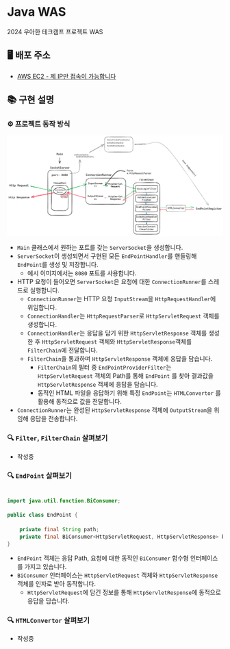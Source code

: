 # Java WAS

2024 우아한 테크캠프 프로젝트 WAS

## 🖥️ 배포 주소

- [AWS EC2 - 제 IP만 접속이 가능합니다](http://13.124.250.27:8080/)

## 📚 구현 설명

### ⚙️ 프로젝트 동작 방식

![img.png](img.png)

- `Main` 클래스에서 원하는 포트를 갖는 `ServerSocket`을 생성합니다.
- `ServerSocket`이 생성되면서 구현된 모든 `EndPointHandler`를 핸들링해 `EndPoint`를 생성 및 저장합니다.
    - 예시 이미지에서는 `8080` 포트를 사용합니다.
- HTTP 요청이 들어오면 `ServerSocket`은 요청에 대한 `ConnectionRunner`를 스레드로 실행합니다.
    - `ConnectionRunner`는 HTTP 요청 `InputStream`을 `HttpRequestHandler`에 위임합니다.
    - `ConnectionHandler`는 `HttpRequestParser`로 `HttpServletRequest` 객체를 생성합니다.
    - `ConnectionHandler`는 응답을 담기 위한 `HttpServletResponse` 객체를 생성한 후 `HttpServletRequest`
      객체와 `HttpServletResponse`객체를 `FilterChain`에 전달합니다.
    - `FilterChain`을 통과하며 `HttpServletResponse` 객체에 응답을 담습니다.
        - `FilterChain`의 필터 중 `EndPointProviderFilter`는 `HttpServletRequest` 객체의 Path를 통해 `EndPoint`
          를 찾아 결과값을 `HttpServletResponse` 객체에 응답을 담습니다.
        - 동적인 HTML 파일을 응답하기 위해 특정 `EndPoint`는 `HTMLConvertor` 를 활용해 동적으로 값을 전달합니다.
- `ConnectionRunner`는 완성된 `HttpServletResponse` 객체에 `OutputStream`을 위임해 응답을 전송합니다.

### 🔍 `Filter`, `FilterChain` 살펴보기

- 작성중

### 🔍 `EndPoint` 살펴보기

```java

import java.util.function.BiConsumer;

public class EndPoint {

    private final String path;
    private final BiConsumer<HttpServletRequest, HttpServletResponse> biConsumer;
}

```

- `EndPoint` 객체는 응답 Path, 요청에 대한 동작인 `BiConsumer` 함수형 인터페이스를 가지고 있습니다.
- `BiConsumer` 인터페이스는 `HttpServletRequest` 객체와 `HttpServletResponse` 객체를 인자로 받아 동작합니다.
    - `HttpServletRequest`에 담긴 정보를 통해 `HttpServletResponse`에 동적으로 응답을 담습니다.

### 🔍 `HTMLConvertor` 살펴보기

- 작성중
